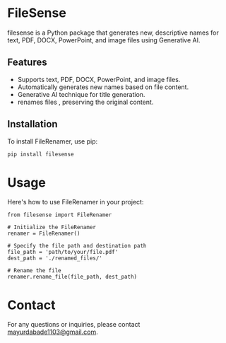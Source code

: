 # FileSense

filesense is a Python package that generates new, descriptive names for text, PDF, DOCX, PowerPoint, and image files using Generative AI.

## Features

- Supports text, PDF, DOCX, PowerPoint, and image files.
- Automatically generates new names based on file content.
- Generative AI technique for title generation.
- renames files , preserving the original content.

## Installation

To install FileRenamer, use pip:

```bash
pip install filesense
```
# Usage
Here's how to use FileRenamer in your project:
```
from filesense import FileRenamer

# Initialize the FileRenamer
renamer = FileRenamer()

# Specify the file path and destination path
file_path = 'path/to/your/file.pdf'
dest_path = './renamed_files/'

# Rename the file
renamer.rename_file(file_path, dest_path)
```


# Contact
For any questions or inquiries, please contact mayurdabade1103@gmail.com.
